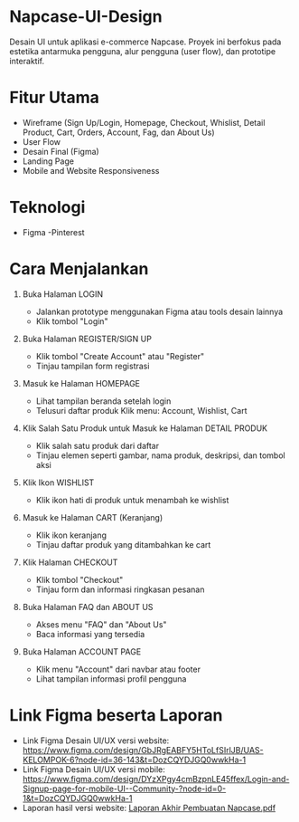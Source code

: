 # Napcase-UI-Design
Desain UI untuk aplikasi e-commerce Napcase. Proyek ini berfokus pada estetika antarmuka pengguna, alur pengguna (user flow), dan prototipe interaktif.

# Fitur Utama
- Wireframe (Sign Up/Login, Homepage, Checkout, Whislist, Detail Product, Cart, Orders, Account, Fag, dan About Us)
- User Flow
- Desain Final (Figma)
- Landing Page
- Mobile and Website Responsiveness

# Teknologi 
- Figma
-Pinterest

# Cara Menjalankan
1. Buka Halaman LOGIN
   - Jalankan prototype menggunakan Figma atau tools desain lainnya
   - Klik tombol "Login"

2. Buka Halaman REGISTER/SIGN UP
   - Klik tombol "Create Account" atau "Register"
   - Tinjau tampilan form registrasi

3. Masuk ke Halaman HOMEPAGE
   - Lihat tampilan beranda setelah login
   - Telusuri daftar produk
     Klik menu: Account, Wishlist, Cart

4. Klik Salah Satu Produk untuk Masuk ke Halaman DETAIL PRODUK
   - Klik salah satu produk dari daftar
   - Tinjau elemen seperti gambar, nama produk, deskripsi, dan tombol aksi

5. Klik Ikon WISHLIST
   - Klik ikon hati di produk untuk menambah ke wishlist

6. Masuk ke Halaman CART (Keranjang)
   - Klik ikon keranjang
   - Tinjau daftar produk yang ditambahkan ke cart

7. Klik Halaman CHECKOUT
   - Klik tombol "Checkout"
   - Tinjau form dan informasi ringkasan pesanan

8. Buka Halaman FAQ dan ABOUT US
   - Akses menu "FAQ" dan "About Us"
   - Baca informasi yang tersedia

9. Buka Halaman ACCOUNT PAGE
   - Klik menu "Account" dari navbar atau footer
   - Lihat tampilan informasi profil pengguna

# Link Figma beserta Laporan
  - Link Figma Desain UI/UX versi website: https://www.figma.com/design/GbJRgEABFY5HToLfSIrlJB/UAS-KELOMPOK-6?node-id=36-143&t=DozCQYDJGQ0wwkHa-1
  - Link Figma Desain UI/UX versi mobile: https://www.figma.com/design/DYzXPgy4cmBzpnLE45ffex/Login-and-Signup-page-for-mobile-UI--Community-?node-id=0-1&t=DozCQYDJGQ0wwkHa-1
  - Laporan hasil versi website: [Laporan Akhir Pembuatan Napcase.pdf](https://github.com/user-attachments/files/21227381/Laporan.Akhir.Pembuatan.Napcase.pdf)
